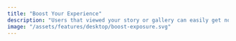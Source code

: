 ```yaml
---
title: "Boost Your Experience"
description: "Users that viewed your story or gallery can easily get notifed of new and featured stories with our built in mailing list."
image: "/assets/features/desktop/boost-exposure.svg"
---
```

